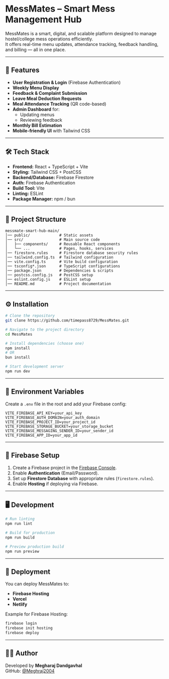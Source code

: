 # MessMates – Smart Mess Management Hub

MessMates is a smart, digital, and scalable platform designed to manage hostel/college mess operations efficiently.  
It offers real-time menu updates, attendance tracking, feedback handling, and billing — all in one place.

---

## 🚀 Features
- **User Registration & Login** (Firebase Authentication)
- **Weekly Menu Display**
- **Feedback & Complaint Submission**
- **Leave Meal Deduction Requests**
- **Meal Attendance Tracking** (QR code-based)
- **Admin Dashboard** for:
  - Updating menus
  - Reviewing feedback
- **Monthly Bill Estimation**
- **Mobile-friendly UI** with Tailwind CSS

---

## 🛠 Tech Stack
- **Frontend:** React + TypeScript + Vite
- **Styling:** Tailwind CSS + PostCSS
- **Backend/Database:** Firebase Firestore
- **Auth:** Firebase Authentication
- **Build Tool:** Vite
- **Linting:** ESLint
- **Package Manager:** npm / bun

---

## 📂 Project Structure
```
messmate-smart-hub-main/
│── public/             # Static assets
│── src/                # Main source code
│   ├── components/     # Reusable React components
│   └── ...             # Pages, hooks, services
│── firestore.rules     # Firestore database security rules
│── tailwind.config.ts  # Tailwind configuration
│── vite.config.ts      # Vite build configuration
│── tsconfig*.json      # TypeScript configurations
│── package.json        # Dependencies & scripts
│── postcss.config.js   # PostCSS setup
│── eslint.config.js    # ESLint setup
│── README.md           # Project documentation
```

---

## ⚙️ Installation
```bash
# Clone the repository
git clone https://github.com/timepass8729/MessMates.git

# Navigate to the project directory
cd MessMates

# Install dependencies (choose one)
npm install
# OR
bun install

# Start development server
npm run dev
```

---

## 🔑 Environment Variables
Create a `.env` file in the root and add your Firebase config:
```
VITE_FIREBASE_API_KEY=your_api_key
VITE_FIREBASE_AUTH_DOMAIN=your_auth_domain
VITE_FIREBASE_PROJECT_ID=your_project_id
VITE_FIREBASE_STORAGE_BUCKET=your_storage_bucket
VITE_FIREBASE_MESSAGING_SENDER_ID=your_sender_id
VITE_FIREBASE_APP_ID=your_app_id
```

---

## 📜 Firebase Setup
1. Create a Firebase project in the [Firebase Console](https://console.firebase.google.com/).
2. Enable **Authentication** (Email/Password).
3. Set up **Firestore Database** with appropriate rules (`firestore.rules`).
4. Enable **Hosting** if deploying via Firebase.

---

## 🖥 Development
```bash
# Run linting
npm run lint

# Build for production
npm run build

# Preview production build
npm run preview
```

---

## 📌 Deployment
You can deploy MessMates to:
- **Firebase Hosting**
- **Vercel**
- **Netlify**

Example for Firebase Hosting:
```bash
firebase login
firebase init hosting
firebase deploy
```

---

## 👨‍💻 Author
Developed by **Megharaj Dandgavhal**  
GitHub: [@Meghraj2004](https://github.com/meghraj2004)
